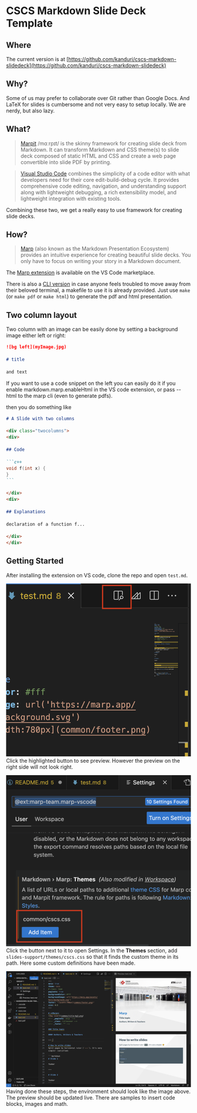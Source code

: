 # CSCS Markdown Slide Deck Template
## Where
The current version is at [https://github.com/kanduri/cscs-markdown-slidedeck](https://github.com/kanduri/cscs-markdown-slidedeck)

## Why?
Some of us may prefer to collaborate over Git rather than Google Docs. And LaTeX for slides is cumbersome and not very easy to setup locally. We are nerdy, but also lazy.

## What?
> [Marpit](https://marpit.marp.app/) /mɑːrpɪt/ is the skinny framework for creating slide deck from Markdown. It can transform Markdown and CSS theme(s) to slide deck composed of static HTML and CSS and create a web page convertible into slide PDF by printing.

> [Visual Studio Code](https://code.visualstudio.com) combines the simplicity of a code editor with what developers need for their core edit-build-debug cycle. It provides comprehensive code editing, navigation, and understanding support along with lightweight debugging, a rich extensibility model, and lightweight integration with existing tools.

Combining these two, we get a really easy to use framework for creating slide decks.

## How?
> [Marp](https://marp.app) (also known as the Markdown Presentation Ecosystem) provides an intuitive experience for creating beautiful slide decks. You only have to focus on writing your story in a Markdown document.

The [Marp extension](https://marketplace.visualstudio.com/items?itemName=marp-team.marp-vscode) is available on the VS Code marketplace. 

There is also a [CLI version](https://github.com/marp-team/marp-cli) in case anyone feels troubled to move away from their beloved terminal, a makefile to use it is already provided.
Just use `make` (or `make pdf` or `make html`) to generate the pdf and html presentation.

## Two column layout

Two column with an image can be easily done by setting a background image either left or right:
```markdown
![bg left](myImage.jpg)

# title

and text
```

If you want to use a code snippet on the left you can easily do it if you
enable markdown.marp.enableHtml in the VS code extension, or pass --html to the marp cli (even to generate pdfs).

then you do something like

````markdown
# A Slide with two columns

<div class="twocolumns">
<div>

## Code

```c++
void f(int x) {
}
```

</div>
<div>

## Explanations

declaration of a function f...

</div>
</div>

````

## Getting Started

After installing the extension on VS code, clone the repo and open `test.md`.

![Preview](docs/preview.png)
Click the highlighted button to see preview. However the preview on the right side will not look right.

![Settings](docs/settings.png)
Click the button next to it to open Settings. In the **Themes** section, add `slides-support/themes/cscs.css` so that it finds the custom theme in its path. Here some custom definitions have been made.

![Environment](docs/environment.png)
Having done these steps, the environment should look like the image above. The preview should be updated live. There are samples to insert code blocks, images and math.

